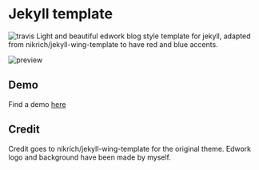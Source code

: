 # Jekyll template
![travis](https://travis-ci.org/edwork/jekyll-edwork-template.svg?branch=master)
Light and beautiful edwork blog style template for jekyll, adapted from nikrich/jekyll-wing-template to have red and blue accents.

![preview](https://i.imgur.com/wY1wLKT.png)

## Demo
Find a demo [here](http://edwork.github.io/jekyll-edwork-template/#)

## Credit
Credit goes to nikrich/jekyll-wing-template for the original theme. Edwork logo and background have been made by myself.
